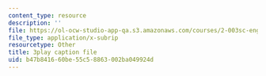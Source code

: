 ```yaml
---
content_type: resource
description: ''
file: https://ol-ocw-studio-app-qa.s3.amazonaws.com/courses/2-003sc-engineering-dynamics-fall-2011/b47b841660be55c58863002ba049924d_tm51lwadMOc.vtt
file_type: application/x-subrip
resourcetype: Other
title: 3play caption file
uid: b47b8416-60be-55c5-8863-002ba049924d
---
```

